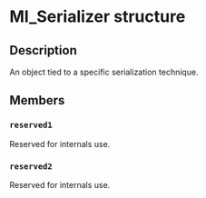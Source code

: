 # MI_Serializer structure

## Description

An object tied to a specific serialization technique.

## Members

### `reserved1`

Reserved for internals use.

### `reserved2`

Reserved for internals use.